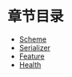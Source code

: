 # 章节目录

* [Scheme](scheme.md)
* [Serializer](serializer.md)
* [Feature](feature.md)
* [Health](health.md)

